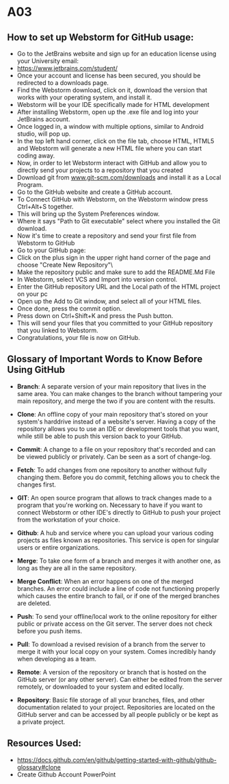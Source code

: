 # A03
## How to set up Webstorm for GitHub usage:
- Go to the JetBrains website and sign up for an education license using your University email:
- https://www.jetbrains.com/student/
- Once your account and license has been secured, you should be redirected to a downloads page.
- Find the Webstorm download, click on it, download the version that works with your operating system, and install it.
- Webstorm will be your IDE specifically made for HTML development
- After installing Webstorm, open up the .exe file and log into your JetBrains account. 
- Once logged in, a window with multiple options, similar to Android studio, will pop up.
- In the top left hand corner, click on the file tab, choose HTML, HTML5 and Webstorm will generate a new HTML file where you can start coding away.
- Now, in order to let Webstorm interact with GitHub and allow you to directly send your projects to a repository that you created
- Download git from www.git-scm.com/downloads and install it as a Local Program.
- Go to the GitHub website and create a GitHub account.
- To Connect GitHub with Webstorm, on the Webstorm window press Ctrl+Alt+S together.
- This will bring up the System Preferences window.
- Where it says "Path to Git executable" select where you installed the Git download. 
- Now it's time to create a repository and send your first file from Webstorm to GitHub
- Go to your GitHub page:
- Click on the plus sign in the upper right hand corner of the page and choose "Create New Repository"\
- Make the repository public and make sure to add the README.Md File
- In Webstorm, select VCS and Import into version control.
- Enter the GitHub repository URL and the Local path of the HTML project on your pc
- Open up the Add to Git window, and select all of your HTML files.
- Once done, press the commit option.
- Press down on Ctrl+Shift+K and press the Push button.
- This will send your files that you committed to your GitHub repository that you linked to Webstorm. 
- Congratulations, your file is now on GitHub.

## Glossary of Important Words to Know Before Using GitHub
- **Branch**: A separate version of your main repository that lives in the same area. You can make changes to the branch without tampering your main repository, and merge the two if you are content with the results. 

- **Clone**: An offline copy of your main repository that's stored on your system's harddrive instead of a website's server. Having a copy of the repository allows you to use an IDE or development tools that you want, while still be able to push this version back to your GitHub.



- **Commit**: A change to a file on your repository that's recorded and can be viewed publicly or privately. Can be seen as a sort of change-log.


- **Fetch**: To add changes from one repository to another without fully changing them. Before you do commit, fetching allows you to check the changes first.


- **GIT**: An open source program that allows to track changes made to a program that you're working on. Necessary to have if you want to connect Webstorm or other IDE's directly to GitHub to push your project from the workstation of your choice.

- **Github**: A hub and service where you can upload your various coding projects as files known as repositories. This service is open for singular users or entire organizations.


- **Merge**: To take one form of a branch and merges it with another one, as long as they are all in the same repository.
 

- **Merge Conflict**: When an error happens on one of the merged branches. An error could include a line of code not functioning properly which causes the entire branch to fail, or if one of the merged branches are deleted. 


- **Push**: To send your offline/local work to the online repository for either public or private access on the Git server. The server does not check before you push items. 


- **Pull**: To download a revised revision of a branch from the server to merge it with your local copy on your system. Comes incredibly handy when developing as a team. 


- **Remote**: A version of the repository or branch that is hosted on the GitHub server (or any other server). Can either be edited from the server remotely, or downloaded to your system and edited locally. 

- **Repository**: Basic file storage of all your branches, files, and other documentation related to your project. Repositories are located on the GitHub server and can be accessed by all people publicly or be kept as a private project. 

## Resources Used:
- https://docs.github.com/en/github/getting-started-with-github/github-glossary#clone
- Create Github Account PowerPoint
